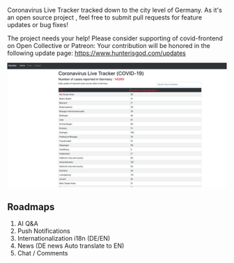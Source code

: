 Coronavirus Live Tracker tracked down to the city level of Germany.
As it's an open source project , feel free to submit pull requests for feature updates or bug fixes!

The project needs your help! Please consider supporting of covid-frontend on Open Collective or Patreon: 
Your contribution will be honored in the following update page:
https://www.hunterisgod.com/updates

![alt text](https://github.com/hunterxxx/covid-frontend/blob/master/public/preview.png)

## Roadmaps

1. AI Q&A
2. Push Notifications
3. Internationalization i18n (DE/EN)
4. News (DE news Auto translate to EN)
5. Chat / Comments
